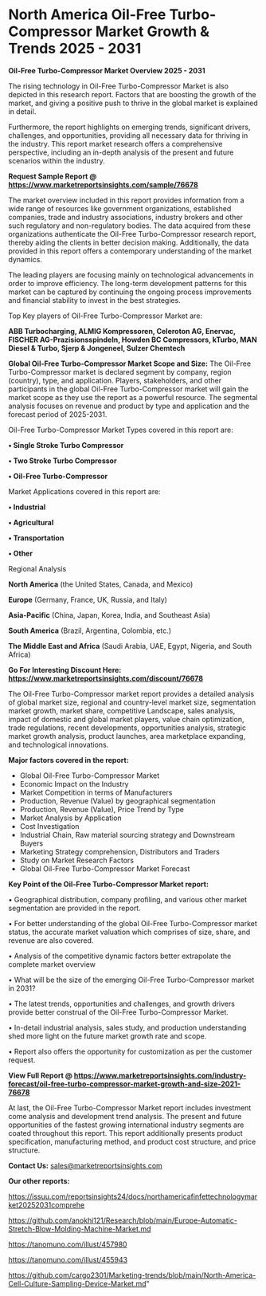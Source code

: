 # North America Oil-Free Turbo-Compressor Market Growth & Trends 2025 - 2031

<Strong> Oil-Free Turbo-Compressor Market Overview 2025 - 2031</strong>

The rising technology in Oil-Free Turbo-Compressor Market is also depicted in this research report. Factors that are boosting the growth of the market, and giving a positive push to thrive in the global market is explained in detail.

Furthermore, the report highlights on emerging trends, significant drivers, challenges, and opportunities, providing all necessary data for thriving in the industry. This report market research offers a comprehensive perspective, including an in-depth analysis of the present and future scenarios within the industry.

<strong>Request Sample Report @ <a href=https://www.marketreportsinsights.com/sample/76678>https://www.marketreportsinsights.com/sample/76678</a></strong>

The market overview included in this report provides information from a wide range of resources like government organizations, established companies, trade and industry associations, industry brokers and other such regulatory and non-regulatory bodies. The data acquired from these organizations authenticate the Oil-Free Turbo-Compressor research report, thereby aiding the clients in better decision making. Additionally, the data provided in this report offers a contemporary understanding of the market dynamics.

The leading players are focusing mainly on technological advancements in order to improve efficiency. The long-term development patterns for this market can be captured by continuing the ongoing process improvements and financial stability to invest in the best strategies.

Top Key players of Oil-Free Turbo-Compressor Market are:

<strong>ABB Turbocharging, ALMIG Kompressoren, Celeroton AG, Enervac, FISCHER AG-Prazisionsspindeln, Howden BC Compressors, kTurbo, MAN Diesel & Turbo, Sjerp & Jongeneel, Sulzer Chemtech</strong>

<strong><b>Global Oil-Free Turbo-Compressor Market Scope and Size:</b></strong>
The Oil-Free Turbo-Compressor market is declared segment by company, region (country), type, and application. Players, stakeholders, and other participants in the global Oil-Free Turbo-Compressor market will gain the market scope as they use the report as a powerful resource. The segmental analysis focuses on revenue and product by type and application and the forecast period of 2025-2031.

Oil-Free Turbo-Compressor Market Types covered in this report are:

<strong>• Single Stroke Turbo Compressor

• Two Stroke Turbo Compressor

• Oil-Free Turbo-Compressor</strong>

Market Applications covered in this report are:

<strong>• Industrial

• Agricultural

• Transportation

• Other</strong> 

Regional Analysis

<strong>North America</strong> (the United States, Canada, and Mexico)

<strong>Europe</strong> (Germany, France, UK, Russia, and Italy)

<strong>Asia-Pacific</strong> (China, Japan, Korea, India, and Southeast Asia)

<strong>South America</strong> (Brazil, Argentina, Colombia, etc.)

<strong>The Middle East and Africa</strong> (Saudi Arabia, UAE, Egypt, Nigeria, and South Africa)

<strong>Go For Interesting Discount Here: <a href=https://www.marketreportsinsights.com/discount/76678>https://www.marketreportsinsights.com/discount/76678</a></strong>

The Oil-Free Turbo-Compressor market report provides a detailed analysis of global market size, regional and country-level market size, segmentation market growth, market share, competitive Landscape, sales analysis, impact of domestic and global market players, value chain optimization, trade regulations, recent developments, opportunities analysis, strategic market growth analysis, product launches, area marketplace expanding, and technological innovations.

<strong><b>Major factors covered in the report:</b></strong>
<ul>
  <li>Global Oil-Free Turbo-Compressor Market </li>
  <li>Economic Impact on the Industry</li>
  <li>Market Competition in terms of Manufacturers</li>
  <li>Production, Revenue (Value) by geographical segmentation</li>
  <li>Production, Revenue (Value), Price Trend by Type</li>
  <li>Market Analysis by Application</li>
  <li>Cost Investigation</li>
  <li>Industrial Chain, Raw material sourcing strategy and Downstream Buyers</li>
  <li>Marketing Strategy comprehension, Distributors and Traders</li>
  <li>Study on Market Research Factors</li>
  <li>Global Oil-Free Turbo-Compressor Market Forecast</li>
</ul>

<strong><b>Key Point of the Oil-Free Turbo-Compressor Market report:</b></strong>

• Geographical distribution, company profiling, and various other market segmentation are provided in the report.

• For better understanding of the global Oil-Free Turbo-Compressor market status, the accurate market valuation which comprises of size, share, and revenue are also covered.

• Analysis of the competitive dynamic factors better extrapolate the complete market overview

• What will be the size of the emerging Oil-Free Turbo-Compressor market in 2031?

• The latest trends, opportunities and challenges, and growth drivers provide better construal of the Oil-Free Turbo-Compressor Market.

• In-detail industrial analysis, sales study, and production understanding shed more light on the future market growth rate and scope.

• Report also offers the opportunity for customization as per the customer request.

<strong><b>View Full Report @ <a href=https://www.marketreportsinsights.com/industry-forecast/oil-free-turbo-compressor-market-growth-and-size-2021-76678>https://www.marketreportsinsights.com/industry-forecast/oil-free-turbo-compressor-market-growth-and-size-2021-76678</a></b></strong>


At last, the Oil-Free Turbo-Compressor Market report includes investment come analysis and development trend analysis. The present and future opportunities of the fastest growing international industry segments are coated throughout this report. This report additionally presents product specification, manufacturing method, and product cost structure, and price structure.

<strong>Contact Us:</strong>
sales@marketreportsinsights.com

<strong>Our other reports:</strong>

<a href=https://issuu.com/reportsinsights24/docs/northamericafinfettechnologymarket20252031comprehe>https://issuu.com/reportsinsights24/docs/northamericafinfettechnologymarket20252031comprehe</a>

<a href=https://github.com/anokhi121/Research/blob/main/Europe-Automatic-Stretch-Blow-Molding-Machine-Market.md>https://github.com/anokhi121/Research/blob/main/Europe-Automatic-Stretch-Blow-Molding-Machine-Market.md</a>

<a href=https://tanomuno.com/illust/457980>https://tanomuno.com/illust/457980</a>

<a href=https://tanomuno.com/illust/455943>https://tanomuno.com/illust/455943</a>

<a href=https://github.com/cargo2301/Marketing-trends/blob/main/North-America-Cell-Culture-Sampling-Device-Market.md>https://github.com/cargo2301/Marketing-trends/blob/main/North-America-Cell-Culture-Sampling-Device-Market.md</a>"
